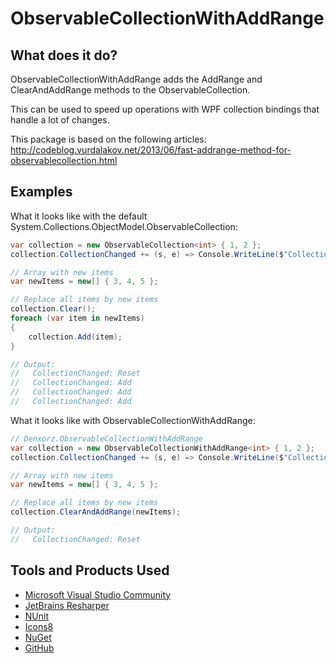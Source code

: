 # ObservableCollectionWithAddRange

## What does it do?
ObservableCollectionWithAddRange adds the AddRange and ClearAndAddRange methods to the ObservableCollection.

This can be used to speed up operations with WPF collection bindings that handle a lot of changes.

This package is based on the following articles: 
http://codeblog.vurdalakov.net/2013/06/fast-addrange-method-for-observablecollection.html

## Examples

What it looks like with the default System.Collections.ObjectModel.ObservableCollection:

```C#
var collection = new ObservableCollection<int> { 1, 2 };
collection.CollectionChanged += (s, e) => Console.WriteLine($"CollectionChanged: {e.Action}");

// Array with new items
var newItems = new[] { 3, 4, 5 };

// Replace all items by new items
collection.Clear();
foreach (var item in newItems)
{
    collection.Add(item);
}

// Output:
//   CollectionChanged: Reset
//   CollectionChanged: Add
//   CollectionChanged: Add
//   CollectionChanged: Add
```

What it looks like with ObservableCollectionWithAddRange:

```C#
// Denxorz.ObservableCollectionWithAddRange
var collection = new ObservableCollectionWithAddRange<int> { 1, 2 };
collection.CollectionChanged += (s, e) => Console.WriteLine($"CollectionChanged: {e.Action}");

// Array with new items
var newItems = new[] { 3, 4, 5 };

// Replace all items by new items
collection.ClearAndAddRange(newItems);

// Output:
//   CollectionChanged: Reset
```

## Tools and Products Used

* [Microsoft Visual Studio Community](https://www.visualstudio.com)
* [JetBrains Resharper](https://www.jetbrains.com/resharper/)
* [NUnit](https://www.nunit.org/)
* [Icons8](https://icons8.com/)
* [NuGet](https://www.nuget.org/)
* [GitHub](https://github.com/)